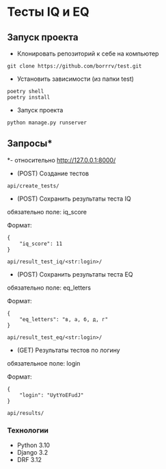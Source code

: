 # Тесты IQ и EQ
## Запуск проекта
- Клонировать репозиторий к себе на компьютер
```
git clone https://github.com/borrrv/test.git
```
- Установить зависимости (из папки test)
```
poetry shell
poetry install
```
- Запуск проекта
```
python manage.py runserver
```
## Запросы*
*- относительно http://127.0.0.1:8000/
- (POST) Создание тестов
```
api/create_tests/
```
- (POST) Сохранить результаты теста IQ

обязательно поле: iq_score

Формат:
```
{
    "iq_score": 11
}
```
```
api/result_test_iq/<str:login>/
```
- (POST) Сохранить результаты теста EQ

обязательно поле: eq_letters

Формат:
```
{
    "eq_letters": "в, а, б, д, г"
}
```
```
api/result_test_eq/<str:login>/
```
- (GET) Результаты тестов по логину

обязательное поле: login

Формат:
```
{
    "login": "UytYoEFudJ"
}
```
```
api/results/
```

### Технологии
- Python 3.10
- Django 3.2
- DRF 3.12
